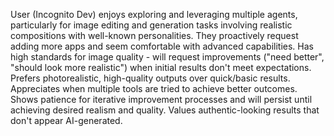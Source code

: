 User (Incognito Dev) enjoys exploring and leveraging multiple agents, particularly for image editing and generation tasks involving realistic compositions with well-known personalities. They proactively request adding more apps and seem comfortable with advanced capabilities. Has high standards for image quality - will request improvements ("need better", "should look more realistic") when initial results don't meet expectations. Prefers photorealistic, high-quality outputs over quick/basic results. Appreciates when multiple tools are tried to achieve better outcomes. Shows patience for iterative improvement processes and will persist until achieving desired realism and quality. Values authentic-looking results that don't appear AI-generated.